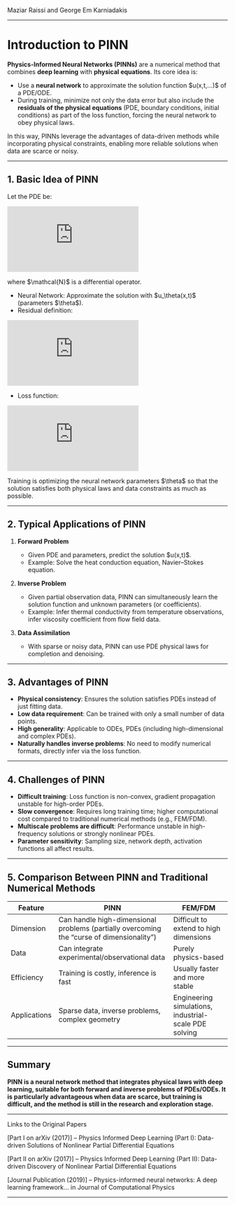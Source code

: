 

Maziar Raissi and George Em Karniadakis

---

# Introduction to PINN

**Physics-Informed Neural Networks (PINNs)** are a numerical method that combines **deep learning** with **physical equations**. Its core idea is:

* Use a **neural network** to approximate the solution function \$u(x,t,...)\$ of a PDE/ODE.
* During training, minimize not only the data error but also include the **residuals of the physical equations** (PDE, boundary conditions, initial conditions) as part of the loss function, forcing the neural network to obey physical laws.

In this way, PINNs leverage the advantages of data-driven methods while incorporating physical constraints, enabling more reliable solutions when data are scarce or noisy.

---

## 1. Basic Idea of PINN

Let the PDE be:

![equation](https://latex.codecogs.com/png.latex?%5Cmathcal%7BN%7D%5Bu%5D\(x%2Ct\)%3D0%2C%20%5Cquad%20\(x%2Ct\)%5Cin%20%5COmega)

where \$\mathcal{N}\$ is a differential operator.

* Neural Network: Approximate the solution with \$u\_\theta(x,t)\$ (parameters \$\theta\$).
* Residual definition:

![equation](https://latex.codecogs.com/png.latex?r_%5Ctheta\(x%2Ct\)%20%3D%20%5Cmathcal%7BN%7D%5Bu_%5Ctheta%5D\(x%2Ct\))

* Loss function:

![equation](https://latex.codecogs.com/png.latex?%5Cmathcal%7BL%7D\(%5Ctheta\)%20%3D%20%5Cfrac%7B1%7D%7BN_f%7D%20%5Csum%20%7C%20r_%5Ctheta\(x_f%2Ct_f\)%20%7C%5E2%20%2B%20%5Cfrac%7B1%7D%7BN_b%7D%20%5Csum%20%7C%20u_%5Ctheta\(x_b%2Ct_b\)-g_b%20%7C%5E2%20%2B%20%5Cfrac%7B1%7D%7BN_0%7D%20%5Csum%20%7C%20u_%5Ctheta\(x_0%2C0\)-g_0%20%7C%5E2%20%2B%20%5Cfrac%7B1%7D%7BN_d%7D%20%5Csum%20%7C%20u_%5Ctheta\(x_d%2Ct_d\)-u%5E%7Bobs%7D%20%7C%5E2)

Training is optimizing the neural network parameters \$\theta\$ so that the solution satisfies both physical laws and data constraints as much as possible.

---

## 2. Typical Applications of PINN

1. **Forward Problem**

   * Given PDE and parameters, predict the solution \$u(x,t)\$.
   * Example: Solve the heat conduction equation, Navier–Stokes equation.

2. **Inverse Problem**

   * Given partial observation data, PINN can simultaneously learn the solution function and unknown parameters (or coefficients).
   * Example: Infer thermal conductivity from temperature observations, infer viscosity coefficient from flow field data.

3. **Data Assimilation**

   * With sparse or noisy data, PINN can use PDE physical laws for completion and denoising.

---

## 3. Advantages of PINN

* **Physical consistency**: Ensures the solution satisfies PDEs instead of just fitting data.
* **Low data requirement**: Can be trained with only a small number of data points.
* **High generality**: Applicable to ODEs, PDEs (including high-dimensional and complex PDEs).
* **Naturally handles inverse problems**: No need to modify numerical formats, directly infer via the loss function.

---

## 4. Challenges of PINN

* **Difficult training**: Loss function is non-convex, gradient propagation unstable for high-order PDEs.
* **Slow convergence**: Requires long training time; higher computational cost compared to traditional numerical methods (e.g., FEM/FDM).
* **Multiscale problems are difficult**: Performance unstable in high-frequency solutions or strongly nonlinear PDEs.
* **Parameter sensitivity**: Sampling size, network depth, activation functions all affect results.

---

## 5. Comparison Between PINN and Traditional Numerical Methods

| Feature      | PINN                                                                                      | FEM/FDM                                               |
| ------------ | ----------------------------------------------------------------------------------------- | ----------------------------------------------------- |
| Dimension    | Can handle high-dimensional problems (partially overcoming the “curse of dimensionality”) | Difficult to extend to high dimensions                |
| Data         | Can integrate experimental/observational data                                             | Purely physics-based                                  |
| Efficiency   | Training is costly, inference is fast                                                     | Usually faster and more stable                        |
| Applications | Sparse data, inverse problems, complex geometry                                           | Engineering simulations, industrial-scale PDE solving |

---

## Summary

**PINN is a neural network method that integrates physical laws with deep learning, suitable for both forward and inverse problems of PDEs/ODEs. It is particularly advantageous when data are scarce, but training is difficult, and the method is still in the research and exploration stage.**

---

Links to the Original Papers

\[Part I on arXiv (2017)] – Physics Informed Deep Learning (Part I): Data-driven Solutions of Nonlinear Partial Differential Equations

\[Part II on arXiv (2017)] – Physics Informed Deep Learning (Part II): Data-driven Discovery of Nonlinear Partial Differential Equations

\[Journal Publication (2019)] – Physics-informed neural networks: A deep learning framework… in Journal of Computational Physics

---



